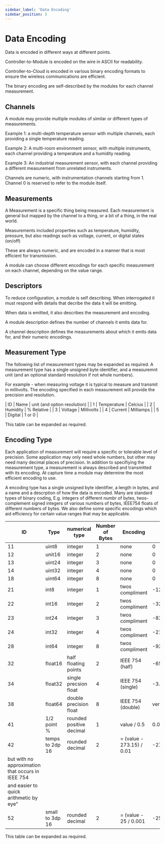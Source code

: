 ```yaml
---
sidebar_label: 'Data Encoding'
sidebar_position: 3
---
```


# Data Encoding

Data is encoded in different ways at different points. 

Controller-to-Module is encoded on the wire in ASCII for readability. 

Controller-to-Cloud is encoded in various binary encoding formats to ensure the wireless communications are efficient. 

The binary encoding are self-described by the modules for each channel measurement. 

## Channels

A module may provide multiple modules of similar or different types of measurements. 

Example 1: a multi-depth temperature sensor with multiple channels, each providing a single temperature reading.

Example 2: A multi-room environment sensor, with multiple instruments, each channel providing a temperature and a humidity reading.

Example 3: An industrial measurement sensor, with each channel providing a different measurement from unrelated instruments. 

Channels are numeric, with instrumentation channels starting from 1. Channel 0 is reserved to refer to the module itself. 

## Measurements

A Measurement is a specific thing being measured.
Each measurement is general but mapped by the channel to a thing, or a bit of a thing, in the real world.

Measurements included properties such as temperature, humidity, pressure, but also readings such as voltage, current, or digital states (on/off)

These are always numeric, and are encoded in a manner that is most efficient for transmission.

A module can choose different encodings for each specific measurement on each channel, depending on the value range. 

## Descriptors

To reduce configuration, a module is self describing. When interrogated it must respond with details that decribe the data it will be emitting.

When data is emitted, it also describes the measurement and encoding. 

A module description defines the number of channels it emits data for.

A channel description defines the measurements about which it emits data for, and their numeric encodings.


## Measurement Type

The following list of measurement types may be expanded as required.
A measurement type has a single unsigned byte identifier, and a measuremnt unit (and an optional standard resolution if not whole numbers).

For example - when measuring voltage it is typical to measure and transmit in millivolts. The encoding specified in each measurement will provide the precision and resolution. 

| ID | Name          | unit (and option resolution) |
| 1  | Temperature   | Celcius     |
| 2  | Humidity      | % Relative  |
| 3  | Voltage       | Millivolts  |
| 4  | Current       | Milliamps   |
| 5  | Digital       | 1 or 0      |

This table can be expanded as required. 


## Encoding Type

Each application of measurement will require a specific or tolerable level of precision. 
Some application may only need whole numbers, but other may need many decimal places of precision. 
In addition to specifiying the measurement type, a measurement is always described and transmitted with its encoding. 
At capture time a module may determine the most efficient encoding to use. 

A encoding type has a single unsigned byte identifier, a length in bytes, and a name and a descrption of how the data is encoded. 
Many are standard types of binary coding, E.g. integers of different numbr of bytes, twos-complement signed integers of various numbers of bytes, IEEE754 floats of different numbers of bytes.
We also define some specific encodings which aid efficiency for certain value ranges that may be applicable. 

| ID |  Type | numerical type | Number of Bytes | Encoding | lower range | upper range | 
| -- | -- | -- | -- | -- | -- | -- | 
| 11 |  uint8 | integer | 1 | none | 0 | 255 |  
| 12 |  unit16 | integer | 2 | none | 0 | 65535 | 
| 13 |  uint24 | integer | 3 | none | 0 | 16777215 |
| 14 |  uint32 | integer | 4 | none | 0 | 4294967295 | 
| 18 |  uint64 | integer | 8 | none | 0 |  18446744073709551615 |
| 21 |  int8 | integer | 1 | twos compliment | -128 | 127 | 
| 22 |  int16 | integer | 2 | twos compliment | -32768 | 32767 | 
| 23 |  int24 | integer | 3 | twos compliment | -8388608 | 8388607 | 
| 24 |  int32 | integer | 4 | twos compliment | -2147483648 | 2147483647 | 
| 28 |  int64 | integer | 8 | twos compliment | -9223372036854775808 | 9223372036854775807 | 
| 32 |  float16 | half floating points | 2 | IEEE 754 (half) | -65504 | 65504 | 
| 34 |  float32 | single precsion float | 4 | IEEE 754 (single) | -3.40E+38 | 3.40E+38 | 
| 38 |  float64 | double precision float | 8 | IEEE 754 (double) | very little | very lots | 
| 41 |  1/2 point % | rounded positive decimal  | 1 | value / 0.5 | 0.0 | 127.5 | good for percentages to half a point. 
| 42 |  temps to 2dp 16 | rounded decimal | 2 |  = (value - 273.15) / 0.01 | -273.15 | 382.20 | "useful for environmental temperatures to 2 decimal places 
| but with no approximation that occurs in IEEE 754 
| and easier to quick arithmetic by eye"
| 52 |  small to 3dp 16 | rounded decimal | 2 |  = (value - 25 / 0.001 | -25.000 | 40.535 | 


This table can be expanded as required. 







